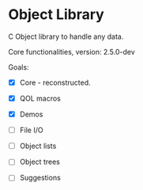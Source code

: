 # Object Library
 C Object library to handle any data.

 Core functionalities, version: 2.5.0-dev

Goals:

- [x] Core - reconstructed.
 
- [x] QOL macros
 
- [x] Demos
 
- [ ] File I/O
 
- [ ] Object lists
 
- [ ] Object trees
 
- [ ] Suggestions
